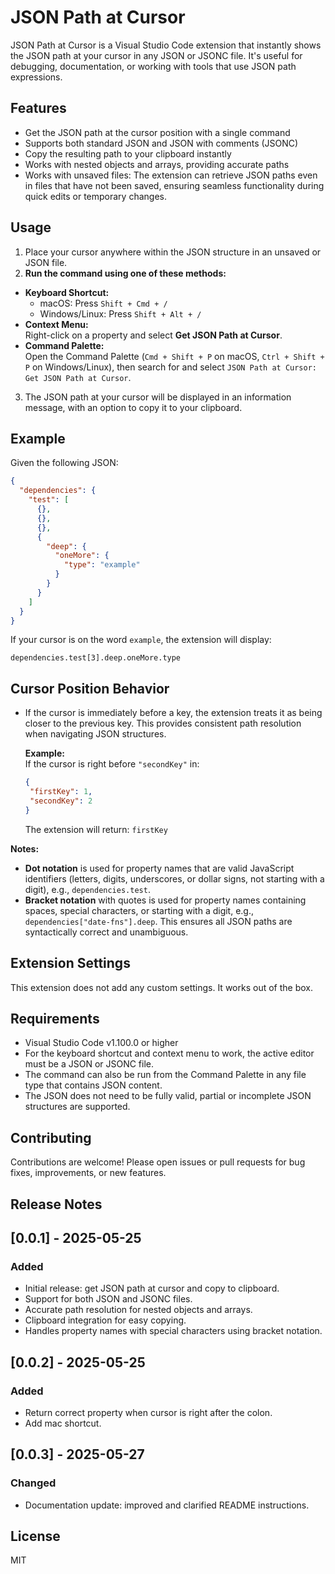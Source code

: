 # JSON Path at Cursor
JSON Path at Cursor is a Visual Studio Code extension that instantly shows the JSON path at your cursor in any JSON or JSONC file. It's useful for debugging, documentation, or working with tools that use JSON path expressions.

## Features

- Get the JSON path at the cursor position with a single command
- Supports both standard JSON and JSON with comments (JSONC)
- Copy the resulting path to your clipboard instantly
- Works with nested objects and arrays, providing accurate paths
- Works with unsaved files: The extension can retrieve JSON paths even in files that have not been saved, ensuring seamless functionality during quick edits or temporary changes.

## Usage

1. Place your cursor anywhere within the JSON structure in an unsaved or JSON file.
2. **Run the command using one of these methods:**
  - **Keyboard Shortcut:**  
    - macOS: Press `Shift + Cmd + /`
    - Windows/Linux: Press `Shift + Alt + /`
  - **Context Menu:**  
    Right-click on a property and select **Get JSON Path at Cursor**.
  - **Command Palette:**  
    Open the Command Palette (`Cmd + Shift + P` on macOS, `Ctrl + Shift + P` on Windows/Linux), then search for and select `JSON Path at Cursor: Get JSON Path at Cursor`.
3. The JSON path at your cursor will be displayed in an information message, with an option to copy it to your clipboard.

## Example

Given the following JSON:

```json
{
  "dependencies": {
    "test": [
      {},
      {},
      {},
      {
        "deep": {
          "oneMore": {
            "type": "example"
          }
        }
      }
    ]
  }
}
```

If your cursor is on the word `example`, the extension will display:

```
dependencies.test[3].deep.oneMore.type
```

## Cursor Position Behavior

- If the cursor is immediately before a key, the extension treats it as being closer to the previous key. This provides consistent path resolution when navigating JSON structures.

  **Example:**  
  If the cursor is right before `"secondKey"` in:

  ```json
  {
   "firstKey": 1,
   "secondKey": 2
  }
  ```

  The extension will return: `firstKey`

**Notes:**
- **Dot notation** is used for property names that are valid JavaScript identifiers (letters, digits, underscores, or dollar signs, not starting with a digit), e.g., `dependencies.test`.
- **Bracket notation** with quotes is used for property names containing spaces, special characters, or starting with a digit, e.g., `dependencies["date-fns"].deep`. This ensures all JSON paths are syntactically correct and unambiguous.

## Extension Settings

This extension does not add any custom settings. It works out of the box.

## Requirements

- Visual Studio Code v1.100.0 or higher
- For the keyboard shortcut and context menu to work, the active editor must be a JSON or JSONC file.
- The command can also be run from the Command Palette in any file type that contains JSON content.
- The JSON does not need to be fully valid, partial or incomplete JSON structures are supported.

## Contributing

Contributions are welcome! Please open issues or pull requests for bug fixes, improvements, or new features.

## Release Notes

## [0.0.1] - 2025-05-25
### Added
- Initial release: get JSON path at cursor and copy to clipboard.
- Support for both JSON and JSONC files.
- Accurate path resolution for nested objects and arrays.
- Clipboard integration for easy copying.
- Handles property names with special characters using bracket notation.

## [0.0.2] - 2025-05-25
### Added
- Return correct property when cursor is right after the colon.
- Add mac shortcut.

## [0.0.3] - 2025-05-27
### Changed
- Documentation update: improved and clarified README instructions.

## License

MIT
